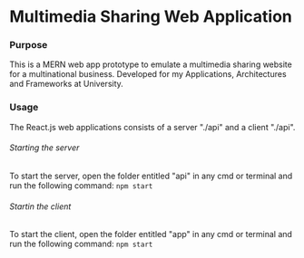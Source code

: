 # Multimedia Sharing Web Application

### Purpose
This is a MERN web app prototype to emulate a multimedia sharing website for a multinational business. Developed for my Applications, Architectures and Frameworks at University.

### Usage
The React.js web applications consists of a server "./api" and a client "./api".
###### Starting the server
To start the server, open the folder entitled "api" in any cmd or terminal and run the following command:
`npm start`
###### Startin the client
To start the client, open the folder entitled "app" in any cmd or terminal and run the following command:
`npm start`

